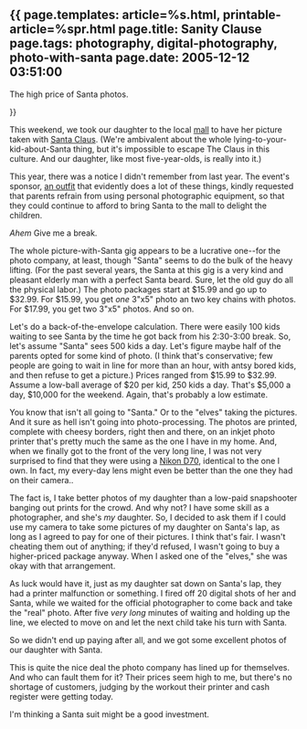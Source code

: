 {{
page.templates: article=%s.html, printable-article=%spr.html
page.title: Sanity Clause
page.tags: photography, digital-photography, photo-with-santa
page.date: 2005-12-12 03:51:00
---
The high price of Santa photos.


}}

This weekend, we took our daughter to the local
[mall][] to have her picture taken
with [Santa Claus][].
(We're ambivalent about the whole lying-to-your-kid-about-Santa
thing, but it's impossible to escape The Claus in this culture. And
our daughter, like most five-year-olds, is really into it.)

This year, there was a notice I didn't remember from last year. The
event's sponsor,
[an outfit][] that
evidently does a lot of these things, kindly requested that parents
refrain from using personal photographic equipment, so that they
could continue to afford to bring Santa to the mall to delight the
children.

*Ahem* Give me a break.

The whole picture-with-Santa gig appears to be a lucrative one--for
the photo company, at least, though "Santa" seems to do the bulk of
the heavy lifting. (For the past several years, the Santa at this
gig is a very kind and pleasant elderly man with a perfect Santa
beard. Sure, let the old guy do all the physical labor.) The photo
packages start at $15.99 and go up to $32.99. For $15.99, you get
*one* 3"x5" photo an two key chains with photos. For $17.99, you
get two 3"x5" photos. And so on.

Let's do a back-of-the-envelope calculation. There were easily 100
kids waiting to see Santa by the time he got back from his
2:30-3:00 break. So, let's assume "Santa" sees 500 kids a day.
Let's figure maybe half of the parents opted for some kind of
photo. (I think that's conservative; few people are going to wait
in line for more than an hour, with antsy bored kids, and then
refuse to get a picture.) Prices ranged from $15.99 to $32.99.
Assume a low-ball average of $20 per kid, 250 kids a day. That's
$5,000 a day, $10,000 for the weekend. Again, that's probably a low
estimate.

You know that isn't all going to "Santa." Or to the "elves" taking
the pictures. And it sure as hell isn't going into
photo-processing. The photos are printed, complete with cheesy
borders, right then and there, on an inkjet photo printer that's
pretty much the same as the one I have in my home. And, when we
finally got to the front of the very long line, I was not very
surprised to find that they were using a
[Nikon D70][],
identical to the one I own. In fact, my every-day lens might even
be better than the one they had on their camera..

The fact is, I take better photos of my daughter than a low-paid
snapshooter banging out prints for the crowd. And why not? I have
some skill as a photographer, and she's *my* daughter. So, I
decided to ask them if I could use my camera to take some pictures
of my daughter on Santa's lap, as long as I agreed to pay for one
of their pictures. I think that's fair. I wasn't cheating them out
of anything; if they'd refused, I wasn't going to buy a
higher-priced package anyway. When I asked one of the "elves," she
was okay with that arrangement.

As luck would have it, just as my daughter sat down on Santa's lap,
they had a printer malfunction or something. I fired off 20 digital
shots of her and Santa, while we waited for the official
photographer to come back and take the "real" photo. After five
*very long* minutes of waiting and holding up the line, we elected
to move on and let the next child take his turn with Santa.

So we didn't end up paying after all, and we got some excellent
photos of our daughter with Santa.

This is quite the nice deal the photo company has lined up for
themselves. And who can fault them for it? Their prices seem high
to me, but there's no shortage of customers, judging by the workout
their printer and cash register were getting today.

I'm thinking a Santa suit might be a good investment.

[mall]: http://www.kingofprussiamall.com/
[Santa Claus]: http://en.wikipedia.org/wiki/Santa_Claus
[an outfit]: http://www.cherryhillphoto.com/santame.htm
[Nikon D70]: http://www.nikonusa.com/template.php?cat=1&amp;grp=2&amp;productNr=25214
